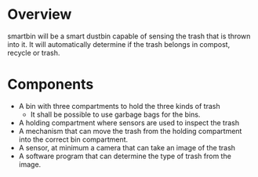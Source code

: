 # Overview

smartbin will be a smart dustbin capable of sensing the trash that is thrown into it.
It will automatically determine if the trash belongs in compost, recycle or trash.

# Components

- A bin with three compartments to hold the three kinds of trash
  - It shall be possible to use garbage bags for the bins.
- A holding compartment where sensors are used to inspect the trash
- A mechanism that can move the trash from the holding compartment into the correct bin compartment.
- A sensor, at minimum a camera that can take an image of the trash
- A software program that can determine the type of trash from the image.